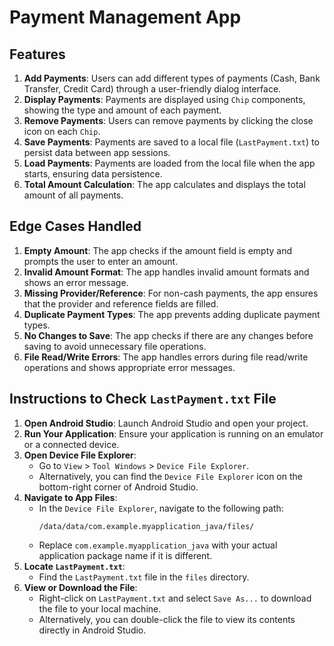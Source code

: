 # Payment Management App

## Features

1. **Add Payments**: Users can add different types of payments (Cash, Bank Transfer, Credit Card) through a user-friendly dialog interface.
2. **Display Payments**: Payments are displayed using `Chip` components, showing the type and amount of each payment.
3. **Remove Payments**: Users can remove payments by clicking the close icon on each `Chip`.
4. **Save Payments**: Payments are saved to a local file (`LastPayment.txt`) to persist data between app sessions.
5. **Load Payments**: Payments are loaded from the local file when the app starts, ensuring data persistence.
6. **Total Amount Calculation**: The app calculates and displays the total amount of all payments.


## Edge Cases Handled

1. **Empty Amount**: The app checks if the amount field is empty and prompts the user to enter an amount.
2. **Invalid Amount Format**: The app handles invalid amount formats and shows an error message.
3. **Missing Provider/Reference**: For non-cash payments, the app ensures that the provider and reference fields are filled.
4. **Duplicate Payment Types**: The app prevents adding duplicate payment types.
5. **No Changes to Save**: The app checks if there are any changes before saving to avoid unnecessary file operations.
6. **File Read/Write Errors**: The app handles errors during file read/write operations and shows appropriate error messages.

## Instructions to Check `LastPayment.txt` File

1. **Open Android Studio**: Launch Android Studio and open your project.
2. **Run Your Application**: Ensure your application is running on an emulator or a connected device.
3. **Open Device File Explorer**:
   - Go to `View` > `Tool Windows` > `Device File Explorer`.
   - Alternatively, you can find the `Device File Explorer` icon on the bottom-right corner of Android Studio.
4. **Navigate to App Files**:
   - In the `Device File Explorer`, navigate to the following path:
     ```
     /data/data/com.example.myapplication_java/files/
     ```
   - Replace `com.example.myapplication_java` with your actual application package name if it is different.
5. **Locate `LastPayment.txt`**:
   - Find the `LastPayment.txt` file in the `files` directory.
6. **View or Download the File**:
   - Right-click on `LastPayment.txt` and select `Save As...` to download the file to your local machine.
   - Alternatively, you can double-click the file to view its contents directly in Android Studio.
